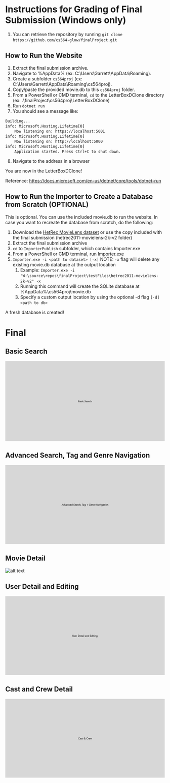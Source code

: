# Instructions for Grading of Final Submission (Windows only)
1. You can retrieve the repository by running `git clone https://github.com/cs564-glow/finalProject.git`
## How to Run the Website
1. Extract the final submission archive.
2. Navigate to %AppData% (ex: C:\Users\Garrett\AppData\Roaming).
3. Create a subfolder `cs564proj` (ex: C:\Users\Garrett\AppData\Roaming\cs564proj).
4. Copy/paste the provided movie.db to this `cs564proj` folder.
5. From a PowerShell or CMD terminal, `cd` to the LetterBoxDClone directory (ex: .\finalProject\cs564proj\LetterBoxDClone)
6. Run `dotnet run`
7. You should see a message like:
```
Building...
info: Microsoft.Hosting.Lifetime[0]
    Now listening on: https://localhost:5001
info: Microsoft.Hosting.Lifetime[0]
    Now listening on: http://localhost:5000
info: Microsoft.Hosting.Lifetime[0]
    Application started. Press Ctrl+C to shut down.
```
8. Navigate to the address in a browser

You are now in the LetterBoxDClone!

Reference: https://docs.microsoft.com/en-us/dotnet/core/tools/dotnet-run

## How to Run the Importer to Create a Database from Scratch (OPTIONAL)
This is optional. You can use the included movie.db to run the website. In case you want to recreate the database from scratch, do the following:
1. Download the [HetRec MovieLens dataset](https://files.grouplens.org/datasets/hetrec2011/hetrec2011-movielens-2k-v2.zip) or use the copy included with the final submission (hetrec2011-movielens-2k-v2 folder)
2. Extract the final submission archive
3. `cd` to `ImporterPublish` subfolder, which contains Importer.exe
4. From a PowerShell or CMD terminal, run Importer.exe
5. `Importer.exe -i <path to dataset> [-x]` NOTE: `-x` flag will delete any existing movie.db database at the output location
   1. Example: `Importer.exe -i "W:\source\repos\finalProject\testFiles\hetrec2011-movielens-2k-v2" -x`
   2. Running this command will create the SQLite database at %AppData%\cs564proj\movie.db
   3. Specify a custom output location by using the optional -d flag `[-d] <path to db>`

A fresh database is created!


# Final
## Basic Search
![alt text](https://github.com/cs564-glow/finalProject/blob/main/BasicSearch1.gif "Basic Search")
## Advanced Search, Tag and Genre Navigation
![alt text](https://github.com/cs564-glow/finalProject/blob/main/AdvancedSearch1.gif "Advanced Search")
## Movie Detail
![alt text](https://github.com/cs564-glow/finalProject/blob/main/MovieDetail.gif "Movie Detail")
## User Detail and Editing
![alt text](https://github.com/cs564-glow/finalProject/blob/main/UserDetailAndEdit.gif "User Detail and Editing")
## Cast and Crew Detail
![alt text](https://github.com/cs564-glow/finalProject/blob/main/CastAndCrew.gif "Cast and Crew Detail")
